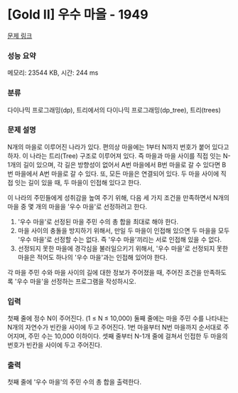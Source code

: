 # [Gold II] 우수 마을 - 1949 

[문제 링크](https://www.acmicpc.net/problem/1949) 

### 성능 요약

메모리: 23544 KB, 시간: 244 ms

### 분류

다이나믹 프로그래밍(dp), 트리에서의 다이나믹 프로그래밍(dp_tree), 트리(trees)

### 문제 설명

<p>N개의 마을로 이루어진 나라가 있다. 편의상 마을에는 1부터 N까지 번호가 붙어 있다고 하자. 이 나라는 트리(Tree) 구조로 이루어져 있다. 즉 마을과 마을 사이를 직접 잇는 N-1개의 길이 있으며, 각 길은 방향성이 없어서 A번 마을에서 B번 마을로 갈 수 있다면 B번 마을에서 A번 마을로 갈 수 있다. 또, 모든 마을은 연결되어 있다. 두 마을 사이에 직접 잇는 길이 있을 때, 두 마을이 인접해 있다고 한다.</p>

<p>이 나라의 주민들에게 성취감을 높여 주기 위해, 다음 세 가지 조건을 만족하면서 N개의 마을 중 몇 개의 마을을 '우수 마을'로 선정하려고 한다.</p>

<ol>
	<li>'우수 마을'로 선정된 마을 주민 수의 총 합을 최대로 해야 한다.</li>
	<li>마을 사이의 충돌을 방지하기 위해서, 만일 두 마을이 인접해 있으면 두 마을을 모두 '우수 마을'로 선정할 수는 없다. 즉 '우수 마을'끼리는 서로 인접해 있을 수 없다.</li>
	<li>선정되지 못한 마을에 경각심을 불러일으키기 위해서, '우수 마을'로 선정되지 못한 마을은 적어도 하나의 '우수 마을'과는 인접해 있어야 한다.</li>
</ol>

<p>각 마을 주민 수와 마을 사이의 길에 대한 정보가 주어졌을 때, 주어진 조건을 만족하도록 '우수 마을'을 선정하는 프로그램을 작성하시오.</p>

### 입력 

 <p>첫째 줄에 정수 N이 주어진다. (1 ≤ N ≤ 10,000) 둘째 줄에는 마을 주민 수를 나타내는 N개의 자연수가 빈칸을 사이에 두고 주어진다. 1번 마을부터 N번 마을까지 순서대로 주어지며, 주민 수는 10,000 이하이다. 셋째 줄부터 N-1개 줄에 걸쳐서 인접한 두 마을의 번호가 빈칸을 사이에 두고 주어진다.</p>

### 출력 

 <p>첫째 줄에 '우수 마을'의 주민 수의 총 합을 출력한다.</p>

